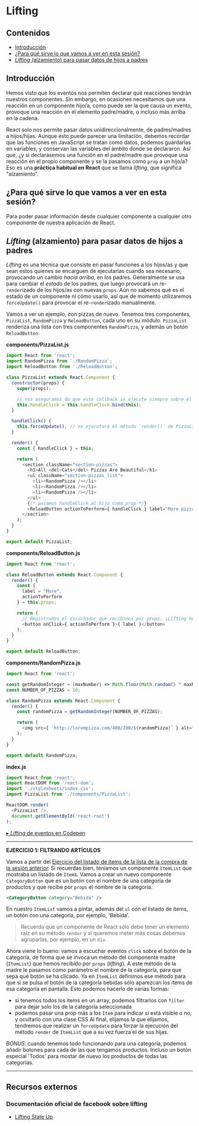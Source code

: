 # Lifting

[codepen-lifting-events]: https://codepen.io/adalab/pen/wpmyjB?editors=0010

## Contenidos

- [Introducción](#introducción)
- [¿Para qué sirve lo que vamos a ver en esta sesión?](#¿para-qué-sirve-lo-que-vamos-a-ver-en-esta-sesión)
- [_Lifting_ (alzamiento) para pasar datos de hijos a padres](#lifting-alzamiento-para-pasar-datos-de-hijos-a-padres)

## Introducción

Hemos visto que los eventos nos permiten declarar qué reacciones tendrán nuestros componentes. Sin embargo, en ocasiones necesitamos que una reacción en un componente hijo/a, como puede ser la que causa un evento, provoque una reacción en el elemento padre/madre, o incluso más arriba en la cadena.

React solo nos permite pasar datos unidireccionalmente, de padres/madres a hijos/hijas. Aunque esto puede parecer una limitación, debemos recordar que las funciones en JavaScript se tratan como datos, podemos guardarlas en variables, y conservan las variables del ámbito donde se declararon. Así que, ¿y si declarásemos una función en el padre/madre que provoque una reacción en el propio componente y se la pasamos como `prop` a un hijo/a? Eso es una **práctica habitual en React** que se llama _lifting_, que significa "alzamiento".


## ¿Para qué sirve lo que vamos a ver en esta sesión?

Para poder pasar información desde cualquier componente a cualquier otro componente de nuestra aplicación de React.


## _Lifting_ (alzamiento) para pasar datos de hijos a padres

_Lifting_ es una técnica que consiste en pasar funciones a los hijos/as y que sean estos quienes se encarguen de ejecutarlas cuando sea necesario, provocando un cambio _hacia arriba_, en los padres. Generalmente se usa para cambiar el _estado_ de los padres, que luego provocará un re-`render`izado de los hijos/as con nuevas `props`. Aún no sabemos qué es el estado de un componente ni cómo usarlo, así que de momento utilizaremos `forceUpdate()` para provocar el re-`render`izado manualmente.

Vamos a ver un ejemplo, con pizzas de nuevo. Tenemos tres componentes, `PizzaList`, `RandomPizza` y `ReloadButton`, cada uno en su módulo. `PizzaList` renderiza una lista con tres componentes `RandomPizza`, y además un botón `ReloadButton`:

**components/PizzaList.js**
```js
import React from 'react';
import RandomPizza from `./RandomPizza`;
import ReloadButton from './ReloadButton';

class PizzaList extends React.Component {
  constructor(props) {
    super(props);

    // nos aseguramos de que este callback se ejecute siempre sobre el componente enlazándolo a la instancia con "bind"
    this.handleClick = this.handleClick.bind(this);
  }

  handleClick() {
    this.forceUpdate(); // se ejecutará el método `render()` de PizzaList, que hará a su vez que se ejecute de nuevo el método `render()` de los hijos
  }

  render() {
    const { handleClick } = this;

    return (
      <section className="section-pizzas">
        <h1>All <del>Cats</del> Pizzas Are Beautiful</h1>
        <ul className="section-pizzas_list">
          <li><RandomPizza /></li>
          <li><RandomPizza /></li>
          <li><RandomPizza /></li>
        </ul>
        {/* pasamos handleClick al hijo como prop */}
        <ReloadButton actionToPerform={ handleClick } label="More pizzas"/>
      </section>
    );
  }
}

export default PizzaList;
```

**components/ReloadButton.js**
```js
import React from 'react';

class ReloadButton extends React.Component {
  render() {
    const {
      label = "More",
      actionToPerform
    } = this.props;

    return (
      // Registramos el escuchador que recibimos por props. ¡Lifting hecho!
      <button onClick={ actionToPerform }>{ label }</button>
    );
  }
}

export default ReloadButton;
```

**components/RandomPizza.js**
```js
import React from 'react';

const getRandomInteger = (maxNumber) => Math.floor(Math.random() * maxNumber);
const NUMBER_OF_PIZZAS = 10;

class RandomPizza extends React.Component {
  render() {
    const randomPizza = getRandomInteger(NUMBER_OF_PIZZAS);

    return (
      <img src={ `http://lorempizza.com/400/200/${randomPizza}` } alt="Random pizza" />
    );
  }
}

export default RandomPizza;
```

**index.js**
```js
import React from 'react';
import ReactDOM from 'react-dom';
import './stylesheets/index.css';
import PizzaList from './components/PizzaList';

ReactDOM.render(
  <PizzaList />,
  document.getElementById('react-root')
);
```

[&blacktriangleright; _Lifting_ de eventos en Codepen][codepen-lifting-events]

* * *

**EJERCICIO 1: FILTRANDO ARTÍCULOS**

Vamos a partir del [Ejercicio del listado de items de la lista de la compra de la sesión anterior](https://codepen.io/adalab/pen/XVoVOa?editors=0110). Si recuerdas bien, teníamos un componente `ItemList` que mostraba un listado de `Item`s. Vamos a crear un nuevo componente `CategoryButton` que es un botón con el nombre de una categoría de productos y que recibe por `props` el nombre de la categoría.

```html
<CategoryButton category="Bebida" />
```

En nuestro `ItemList` vamos a pintar, además del `ul` con el listado de items, un botón con una categoría, por ejemplo, 'Bebida'.

> Recuerda que un componente de React sólo debe tener un elemento raíz en su método `render` y si queremos meter más cosas debemos agruparlas, por ejemplo, en un `div`.

Ahora viene lo bueno: vamos a escuchar eventos `click` sobre el botón de la categoría, de forma que se invoca un método del componente madre (`ItemList`) que hemos recibido por `props` (_lifting_). A este método de la madre le pasamos como parámetro el nombre de la categoría, para que sepa qué botón se ha clicado. Ya en `ItemList` definimos ese método para que si se pulsa el botón de la categoría bebidas sólo aparezcan los items de esa categoría en pantalla. Esto podemos hacerlo de varias formas:
- si tenemos todos los items en un array, podemos filtrarlos con `filter` para dejar solo los de la categoría seleccionada
- podemos pasar una prop más a los `Item` para indicar si está visible o no, y ocultarlo con una clase CSS
Al final, elijamos la que elijamos, tendremos que realizar un `forceUpdate` para forzar la ejecución del método `render` de `ItemList` que a su vez fuerza el de sus hijas.

_BONUS_: cuando tenemos todo funcionando para una categoría, podemos añadir botones para cada de las que tengamos productos. Incluso un botón especial 'Todos' para mostar de nuevo los productos de todas las categorías.

* * *


## Recursos externos

### Documentación oficial de facebook sobre lifting

- [Lifting State Up](https://reactjs.org/docs/lifting-state-up.html)
